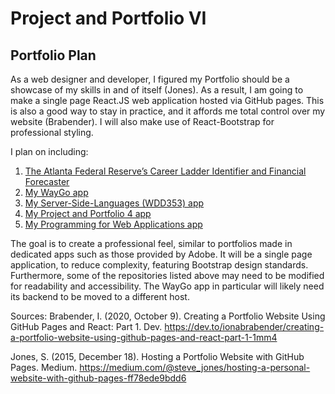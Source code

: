 # Project and Portfolio VI

## Portfolio Plan

As a web designer and developer, I figured my Portfolio should be a showcase of my skills in and of itself (Jones). As a result, I am going to make a single page React.JS web application hosted via GitHub pages. This is also a good way to stay in practice, and it affords me total control over my website (Brabender). I will also make use of React-Bootstrap for professional styling.

I plan on including:
1.	[The Atlanta Federal Reserve’s Career Ladder Identifier and Financial Forecaster](https://emar-data-tools.shinyapps.io/cliff_dashboard_demo/)
2.	[My WayGo app](https://waygo-production.herokuapp.com/)
3.	[My Server-Side-Languages \(WDD353\) app](https://github.com/ColemanMatthew-FS/WDD_353_FRONTEND_TO_BACKEND)
4.	[My Project and Portfolio 4 app](https://colemanmatthew-fs.github.io/Project-and-Portfolio-4/)
5.	[My Programming for Web Applications app](https://github.com/ColemanMatthew-FS/Coleman_Matthew_PRW/tree/04_API)

The goal is to create a professional feel, similar to portfolios made in dedicated apps such as those provided by Adobe. It will be a single page application, to reduce complexity, featuring Bootstrap design standards. Furthermore, some of the repositories listed above may need to be modified for readability and accessibility. The WayGo app in particular will likely need its backend to be moved to a different host.



Sources:
Brabender, I. (2020, October 9). Creating a Portfolio Website Using GitHub Pages and React: Part 1. Dev. https://dev.to/ionabrabender/creating-a-portfolio-website-using-github-pages-and-react-part-1-1mm4

Jones, S. (2015, December 18). Hosting a Portfolio Website with GitHub Pages. Medium. https://medium.com/@steve_jones/hosting-a-personal-website-with-github-pages-ff78ede9bdd6
